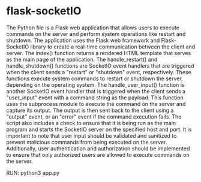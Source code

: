 # flask-socketIO
The Python file is a Flask web application that allows users to execute commands on the server and perform system operations like restart and shutdown. The application uses the Flask web framework and Flask-SocketIO library to create a real-time communication between the client and server.
The index() function returns a rendered HTML template that serves as the main page of the application. The handle_restart() and handle_shutdown() functions are SocketIO event handlers that are triggered when the client sends a "restart" or "shutdown" event, respectively. These functions execute system commands to restart or shutdown the server, depending on the operating system.
The handle_user_input() function is another SocketIO event handler that is triggered when the client sends a "user_input" event with a command string as the payload. This function uses the subprocess module to execute the command on the server and capture its output. The output is then sent back to the client using a "output" event, or an "error" event if the command execution fails.
The script also includes a check to ensure that it is being run as the main program and starts the SocketIO server on the specified host and port.
It is important to note that user input should be validated and sanitized to prevent malicious commands from being executed on the server. Additionally, user authentication and authorization should be implemented to ensure that only authorized users are allowed to execute commands on the server.

RUN:
python3 app.py
